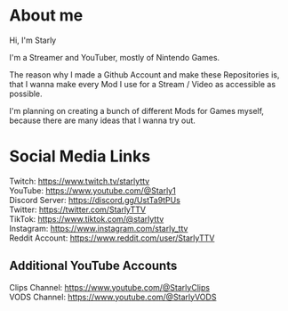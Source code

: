 # About me

Hi, I'm Starly

I'm a Streamer and YouTuber, mostly of Nintendo Games.

The reason why I made a Github Account and make these Repositories is, that I wanna make every Mod I use for a Stream / Video as accessible as possible.

I'm planning on creating a bunch of different Mods for Games myself, because there are many ideas that I wanna try out.

# Social Media Links #
Twitch: https://www.twitch.tv/starlyttv <br>
YouTube: https://www.youtube.com/@Starly1 <br>
Discord Server: https://discord.gg/UstTa9tPUs <br>
Twitter: https://twitter.com/StarlyTTV <br>
TikTok: https://www.tiktok.com/@starlyttv <br>
Instagram: https://www.instagram.com/starly_ttv <br>
Reddit Account: https://www.reddit.com/user/StarlyTTV

## Additional YouTube Accounts
Clips Channel: https://www.youtube.com/@StarlyClips <br>
VODS Channel: https://www.youtube.com/@StarlyVODS
